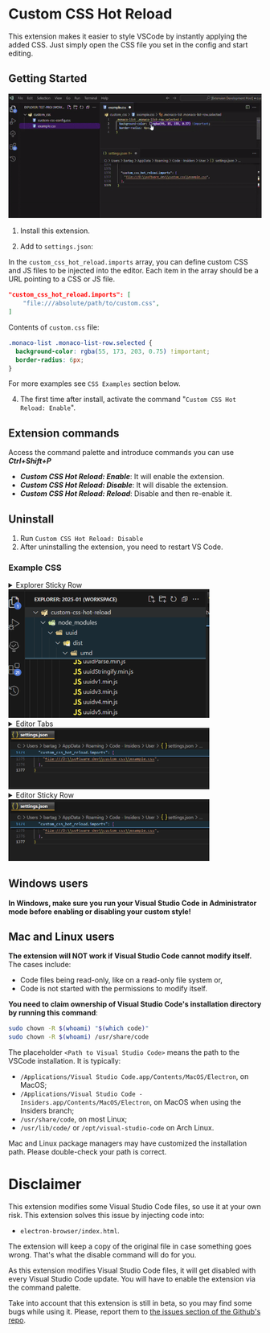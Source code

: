 # Custom CSS Hot Reload

This extension makes it easier to style VSCode by instantly applying the added CSS. Just simply open the CSS file you set in the config and start editing.
 
## Getting Started

![example](https://github.com/BartaG512/custom-css-hot-reload/raw/HEAD/images/example.gif)


1. Install this extension.

2. Add to `settings.json`:

In the `custom_css_hot_reload.imports` array, you can define custom CSS and JS files to be injected into the editor. Each item in the array should be a URL pointing to a CSS or JS file.

```json
"custom_css_hot_reload.imports": [
	"file:///absolute/path/to/custom.css",
]
```

Contents of `custom.css` file:
```css
.monaco-list .monaco-list-row.selected {
  background-color: rgba(55, 173, 203, 0.75) !important;
  border-radius: 6px;
}
```
For more examples see `CSS Examples` section below.

4. The first time after install, activate the command "`Custom CSS Hot Reload: Enable`".


## Extension commands

Access the command palette and introduce commands you can use ***Ctrl+Shift+P*** 

- ***Custom CSS Hot Reload: Enable***: It will enable the extension.
- ***Custom CSS Hot Reload: Disable***: It will disable the extension.
- ***Custom CSS Hot Reload: Reload***: Disable and then re-enable it.

## Uninstall

1. Run `Custom CSS Hot Reload: Disable`
2. After uninstalling the extension, you need to restart VS Code.

### Example CSS

<details>
  <summary>Explorer Sticky Row </summary>

```css
.explorer-viewlet .monaco-tree-sticky-container {  
  border-bottom: 2px #344349 solid !important;
  padding-bottom: 2px;
  background-color: #237589 !important;
}

.monaco-scrollable-element .monaco-tree-sticky-container .monaco-tree-sticky-row {
  background-color: #082c35 !important;
}
```
</details>
<img src="https://github.com/BartaG512/custom-css-hot-reload/raw/HEAD/images/explorer_sticky_row.png" alt="Explorer Sticky Row" width="400">


<details>
<summary>Editor Tabs</summary>

```css
.dirty .monaco-icon-label:after {
	transform: scale(2);
	right: 2px;
}

.monaco-icon-label:after {
	position: absolute;
	content: "";
	background-color: rgb(255 255 0 / 90%);
	top: 2px;
	border-bottom-left-radius: 100px;
	width: 4px;
	height: 4px;
	transform: scale(0);
	transition: all 0.3s;
}

.monaco-workbench .part.editor>.content .editor-group-container>.title .tabs-container>.tab {
	height: 24px !important;
	text-shadow: 0 0 5px #000000;
}

.monaco-workbench .part.editor>.content .editor-group-container>.title>.tabs-and-actions-container.wrapping .tabs-container>.tab {
	border-bottom: unset;
	max-width: 170px;
}

.monaco-workbench .part.editor>.content .editor-group-container.empty .editor-group-letterpress {
	background-image: unset;
}

.monaco-workbench .part.editor>.content .editor-group-container.empty>.editor-group-letterpress {
	max-width: 300px;
	min-width: 250px;
	max-height: 300px;
	min-height: 250px;
	background-size: unset;
}

.monaco-workbench .part.editor>.content .editor-group-container>.title .editor-actions {
	height: 23px !important;
}

.monaco-workbench .part.editor>.content .editor-group-container>.title .editor-actions .action-label,
.monaco-workbench .part.editor>.content .editor-group-container>.title .title-actions .action-label {
	height: 23px !important;
}

.monaco-workbench .part.editor>.content .editor-group-container>.title .monaco-icon-label:before {
	height: 23px;
}

.monaco-workbench .part.editor>.content .editor-group-container>.title .tabs-container>.tab {
	padding-left: 0px;
}

.monaco-workbench .part.editor>.content .editor-group-container>.title .tabs-container>.tab .tab-label {
	line-height: 23px;
}

.monaco-workbench .part>.title>.title-label h2 {
	font-weight: bold;
}

.show-file-icons .javascript-lang-file-icon.file-icon::before {
	background-size: 90% !important;
	transform: scale(1.2);
}

.tab {
	margin: 3px;
	background-color: rgba(255, 255, 255, 0.15) !important;
	transition: 0.2s;
	background-image: -webkit-linear-gradient(top, #8c8c8ca6 0%, rgba(0, 0, 0, 0) 60%);
	box-shadow: 0 0 9px rgba(0, 0, 0, 0.6);
}

.tab .label-name {
	padding-right: 5px;
}

.tab .monaco-icon-label-container {
	padding-left: 4px;
	max-width: 160px;
	overflow: hidden !important;
	text-overflow: ellipsis;
	padding-right: 4px;
}

.tab-actions {
	display: none;
}

.monaco-workbench .part.editor>.content .editor-group-container>.title.breadcrumbs .monaco-icon-label:after,
.monaco-workbench .part.editor>.content .editor-group-container>.title.tabs .monaco-icon-label:after {
	content: ' ' !important;
}

.tab:hover {
	background-color: rgba(255, 255, 255, 0.3) !important;
}

.tab.active {
	border-bottom-width: 3px !important;
	border-bottom-color: orange !important;
	border-bottom-width: 2px !important;
	border-bottom-style: solid !important;
}

.tab.active:hover {
	background-color: rgba(215, 215, 215, 0.573) !important;
}

.tabs .javascript-lang-file-icon {
	margin-right: -10px;
	box-shadow: inset 0 0 50px 0 rgb(25 234 132 / 38%);
}

.tabs .markdown-lang-file-icon {
	box-shadow: inset 0 0 50px 0 rgb(213 0 0 / 38%) !important;
}

.tabs-container .actions-container {
	display: none !important;
}

.tabs-container .monaco-icon-name-container {
	color: white;
	font-weight: 700 !important;
}

.tab.active .monaco-icon-name-container .label-name {
	color: white !important;
	font-weight: 700 !important;
}

.title.tabs.show-file-icons .file-icon::before {
	background-size: 100% !important;
	background-color: rgba(0, 0, 0, 0.3);
}
```
</details>
<img src="https://github.com/BartaG512/custom-css-hot-reload/raw/HEAD/images/editor-sticky-row.png" alt="Editor Tabs" width="400">

<details>
<summary>Editor Sticky Row</summary>

```css
.monaco-editor .sticky-widget {
  order-bottom: 2px #15beff solid !important;
	padding-bottom: 2px;
	background-color: #082c35 !important;
}

.sticky-line-number-inner {
	color: #15beff;
}
```
</details>
<!-- <img src="./images/editor-sticky-row.png" alt="Image Description" width="400"> -->
<img src="https://github.com/BartaG512/custom-css-hot-reload/raw/HEAD/images/editor-sticky-row.png" alt="Editor Sticky Rows" width="400">

## Windows users 

**In Windows, make sure you run your Visual Studio Code in Administrator mode before enabling or disabling your custom style!**

## Mac and Linux users
**The extension will NOT work if Visual Studio Code cannot modify itself.** The cases include:

- Code files being read-only, like on a read-only file system or,
- Code is not started with the permissions to modify itself.

**You need to claim ownership of Visual Studio Code's installation directory by running this command**:

```sh
sudo chown -R $(whoami) "$(which code)"
sudo chown -R $(whoami) /usr/share/code
```

The placeholder `<Path to Visual Studio Code>` means the path to the VSCode installation. It is typically:

- `/Applications/Visual Studio Code.app/Contents/MacOS/Electron`, on MacOS;
- `/Applications/Visual Studio Code - Insiders.app/Contents/MacOS/Electron`, on MacOS when using the Insiders branch;
- `/usr/share/code`, on most Linux;
- `/usr/lib/code/` or `/opt/visual-studio-code` on Arch Linux.

Mac and Linux package managers may have customized the installation path. Please double-check your path is correct.

# Disclaimer

This extension modifies some Visual Studio Code files, so use it at your own risk.
This extension solves this issue by injecting code into:

- `electron-browser/index.html`.

The extension will keep a copy of the original file in case something goes wrong. That's what the disable command will do for you.

As this extension modifies Visual Studio Code files, it will get disabled with every Visual Studio Code update. You will have to enable the extension via the command palette.

Take into account that this extension is still in beta, so you may find some bugs while using it. Please, report them to [the issues section of the Github's repo](https://github.com/BartaG512/custom-css-hot-reload/).
